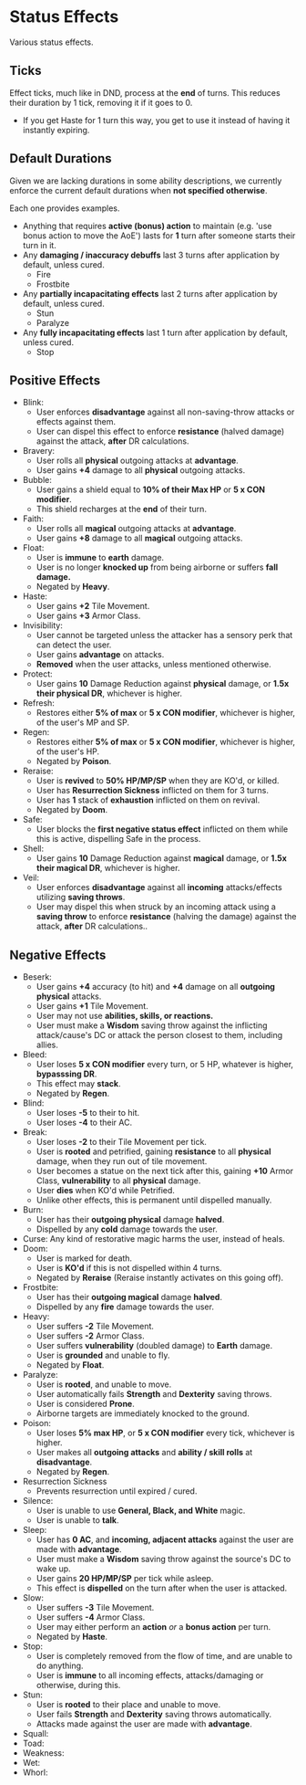 # Status Effects

Various status effects.

## Ticks

Effect ticks, much like in DND, process at the **end** of turns. This reduces their duration by 1 tick, removing it if it goes to 0.

- If you get Haste for 1 turn this way, you get to use it instead of having it instantly expiring.

## Default Durations

Given we are lacking durations in some ability descriptions, we currently enforce the current default durations when **not specified otherwise**.

Each one provides examples.

- Anything that requires **active (bonus) action** to maintain (e.g. 'use bonus action to move the AoE') lasts for **1** turn after someone starts their turn in it.
- Any **damaging / inaccuracy debuffs** last 3 turns after application by default, unless cured.
    - Fire
    - Frostbite
- Any **partially incapacitating effects** last 2 turns after application by default, unless cured.
    - Stun
    - Paralyze
- Any **fully incapacitating effects** last 1 turn after application by default, unless cured.
    - Stop

## Positive Effects

- Blink:
    - User enforces **disadvantage** against all non-saving-throw attacks or effects against them.
    - User can dispel this effect to enforce **resistance** (halved damage) against the attack, **after** DR calculations.
- Bravery:
    - User rolls all **physical** outgoing attacks at **advantage**.
    - User gains **+4** damage to all **physical** outgoing attacks.
- Bubble:
    - User gains a shield equal to **10% of their Max HP** or **5 x CON modifier**.
    - This shield recharges at the **end** of their turn.  
- Faith:
    - User rolls all **magical** outgoing attacks at **advantage**.
    - User gains **+8** damage to all **magical** outgoing attacks.
- Float:
    - User is **immune** to **earth** damage.
    - User is no longer **knocked up** from being airborne or suffers **fall damage.**
    - Negated by **Heavy**.
- Haste:
    - User gains **+2** Tile Movement.
    - User gains **+3** Armor Class.
- Invisibility:
    - User cannot be targeted unless the attacker has a sensory perk that can detect the user.
    - User gains **advantage** on attacks.
    - **Removed** when the user attacks, unless mentioned otherwise.
- Protect:
    - User gains **10** Damage Reduction against **physical** damage, or **1.5x their physical DR**, whichever is higher.
- Refresh:
    - Restores either **5% of max** or **5 x CON modifier**, whichever is higher, of the user's MP and SP.
- Regen:
    - Restores either **5% of max** or **5 x CON modifier**, whichever is higher, of the user's HP.
    - Negated by **Poison**.
- Reraise:
    - User is **revived** to **50% HP/MP/SP** when they are KO'd, or killed.
    - User has **Resurrection Sickness** inflicted on them for 3 turns.
    - User has **1** stack of **exhaustion** inflicted on them on revival.
    - Negated by **Doom**.
- Safe:
    - User blocks the **first negative status effect** inflicted on them while this is active, dispelling Safe in the process.
- Shell:
    - User gains **10** Damage Reduction against **magical** damage, or **1.5x their magical DR**, whichever is higher.
- Veil:
    - User enforces **disadvantage** against all **incoming** attacks/effects utilizing **saving throws**.
    - User may dispel this when struck by an incoming attack using a **saving throw** to enforce **resistance** (halving the damage) against the attack, **after** DR calculations.. 

## Negative Effects

- Beserk:
    - User gains **+4** accuracy (to hit) and **+4** damage on all **outgoing physical** attacks.
    - User gains **+1** Tile Movement.
    - User may not use **abilities, skills, or reactions.**
    - User must make a **Wisdom** saving throw against the inflicting attack/cause's DC or attack the person closest to them, including allies.
- Bleed:
    - User loses **5 x CON modifier** every turn, or 5 HP, whatever is higher, **bypasssing DR**.
    - This effect may **stack**.
    - Negated by **Regen**.
- Blind:
    - User loses **-5** to their to hit.
    - User loses **-4** to their AC.
- Break:
    - User loses **-2** to their Tile Movement per tick.
    - User is **rooted** and petrified, gaining **resistance** to all **physical** damage, when they run out of tile movement.
    - User becomes a statue on the next tick after this, gaining **+10** Armor Class, **vulnerability** to all **physical** damage.
    - User **dies** when KO'd while Petrified.
    - Unlike other effects, this is permanent until dispelled manually.
- Burn:
    - User has their **outgoing physical** damage **halved**.
    - Dispelled by any **cold** damage towards the user.
- Curse:
    Any kind of restorative magic harms the user, instead of heals.
- Doom:
    - User is marked for death.
    - User is **KO'd** if this is not dispelled within 4 turns.
    - Negated by **Reraise** (Reraise instantly activates on this going off).
- Frostbite:
    - User has their **outgoing magical** damage **halved**.
    - Dispelled by any **fire** damage towards the user.
- Heavy:
    - User suffers **-2** Tile Movement.
    - User suffers **-2** Armor Class.
    - User suffers **vulnerability** (doubled damage) to **Earth** damage.
    - User is **grounded** and unable to fly.
    - Negated by **Float**.
- Paralyze:
    - User is **rooted**, and unable to move.
    - User automatically fails **Strength** and **Dexterity** saving throws.
    - User is considered **Prone**.
    - Airborne targets are immediately knocked to the ground.
- Poison:
    - User loses **5% max HP**, or **5 x CON modifier** every tick, whichever is higher.
    - User makes all **outgoing attacks** and **ability / skill rolls** at **disadvantage**.
    - Negated by **Regen**.
- Resurrection Sickness
    - Prevents resurrection until expired / cured.
- Silence:
    - User is unable to use **General, Black, and White** magic.
    - User is unable to **talk**.
- Sleep:
    - User has **0 AC**, and **incoming, adjacent attacks** against the user are made with **advantage**.
    - User must make a **Wisdom** saving throw against the source's DC to wake up.
    - User gains **20 HP/MP/SP** per tick while asleep.
    - This effect is **dispelled** on the turn after when the user is attacked.
- Slow:
    - User suffers **-3** Tile Movement.
    - User suffers **-4** Armor Class.
    - User may either perform an **action** *or* a **bonus action** per turn.
    - Negated by **Haste**.
- Stop:
    - User is completely removed from the flow of time, and are unable to do anything.
    - User is **immune** to all incoming effects, attacks/damaging or otherwise, during this.
- Stun:
    - User is **rooted** to their place and unable to move.
    - User fails **Strength** and **Dexterity** saving throws automatically.
    - Attacks made against the user are made with **advantage**.
- Squall:
- Toad:
- Weakness:
- Wet:
- Whorl:
